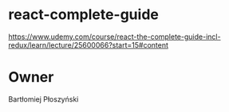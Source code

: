 # react-complete-guide

https://www.udemy.com/course/react-the-complete-guide-incl-redux/learn/lecture/25600066?start=15#content

# Owner

Bartłomiej Płoszyński
